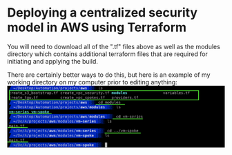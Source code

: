 # Deploying a centralized security model in AWS using Terraform

You will need to download all of the ".tf" files above as well as the modules directory which contains additional terraform files that are required for initiating and applying the build.

There are certainly better ways to do this, but here is an example of my working directory on my computer prior to editing anything:
![](/images/directory.png)

